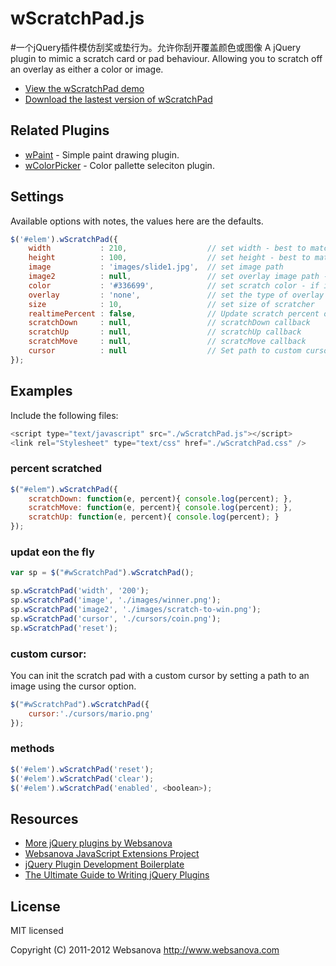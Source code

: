 # wScratchPad.js
#一个jQuery插件模仿刮奖或垫行为。允许你刮开覆盖颜色或图像
A jQuery plugin to mimic a scratch card or pad behaviour.  Allowing you to scratch off an overlay as either a color or image.

* [View the wScratchPad demo](http://wscratchpad.websanova.com)
* [Download the lastest version of wScratchPad](https://github.com/websanova/wScratchPad/tags)


## Related Plugins

* [wPaint](http://wpaint.websanova.com) - Simple paint drawing plugin.
* [wColorPicker](http://wcolorpicker.websanova.com) - Color pallette seleciton plugin.


## Settings

Available options with notes, the values here are the defaults.

```javascript
$('#elem').wScratchPad({
    width           : 210,                  // set width - best to match image width
    height          : 100,                  // set height - best to match image height
    image           : 'images/slide1.jpg',  // set image path
    image2          : null,                 // set overlay image path - if set color is not used
    color           : '#336699',            // set scratch color - if image2 is not set uses color
    overlay         : 'none',               // set the type of overlay effect 'none', 'lighter' - only used with color
    size            : 10,                   // set size of scratcher
    realtimePercent : false,                // Update scratch percent only on the mouseup/touchend (for better performances on mobile device)
    scratchDown     : null,                 // scratchDown callback
    scratchUp       : null,                 // scratchUp callback
    scratchMove     : null,                 // scratcMove callback
    cursor          : null                  // Set path to custom cursor
});
```

## Examples

Include the following files:

```js
<script type="text/javascript" src="./wScratchPad.js"></script>
<link rel="Stylesheet" type="text/css" href="./wScratchPad.css" />
```

### percent scratched

```js
$("#elem").wScratchPad({
    scratchDown: function(e, percent){ console.log(percent); },
    scratchMove: function(e, percent){ console.log(percent); },
    scratchUp: function(e, percent){ console.log(percent); }
});
```

### updat eon the fly

```js
var sp = $("#wScratchPad").wScratchPad();

sp.wScratchPad('width', '200');
sp.wScratchPad('image', './images/winner.png');
sp.wScratchPad('image2', './images/scratch-to-win.png');
sp.wScratchPad('cursor', './cursors/coin.png');
sp.wScratchPad('reset');
```

### custom cursor:

You can init the scratch pad with a custom cursor by setting a path to an image using the cursor option.

```js
$("#wScratchPad").wScratchPad({
    cursor:'./cursors/mario.png'
});
```

### methods

```js
$('#elem').wScratchPad('reset');
$('#elem').wScratchPad('clear');
$('#elem').wScratchPad('enabled', <boolean>);
```


## Resources

* [More jQuery plugins by Websanova](http://websanova.com/plugins)
* [Websanova JavaScript Extensions Project](http://websanova.com/extensions)
* [jQuery Plugin Development Boilerplate](http://wboiler.websanova.com)
* [The Ultimate Guide to Writing jQuery Plugins](http://www.websanova.com/blog/jquery/the-ultimate-guide-to-writing-jquery-plugins)


## License

MIT licensed

Copyright (C) 2011-2012 Websanova http://www.websanova.com
